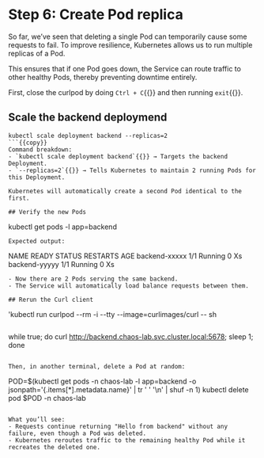 # Step 6: Create Pod replica

So far, we’ve seen that deleting a single Pod can temporarily cause some requests to fail. To improve resilience, Kubernetes allows us to run multiple replicas of a Pod.

This ensures that if one Pod goes down, the Service can route traffic to other healthy Pods, thereby preventing downtime entirely.

First, close the curlpod by doing `Ctrl + C`{{}} and then running `exit`{{}}.

## Scale the backend deploymend
```
kubectl scale deployment backend --replicas=2
```{{copy}}
Command breakdown:
- `kubectl scale deployment backend`{{}} → Targets the backend Deployment.
- `--replicas=2`{{}} → Tells Kubernetes to maintain 2 running Pods for this Deployment.

Kubernetes will automatically create a second Pod identical to the first.

## Verify the new Pods
```
kubectl get pods -l app=backend
```{{copy}}
Expected output:
```
NAME                            READY   STATUS    RESTARTS   AGE
backend-xxxxx                    1/1    Running       0      Xs
backend-yyyyy                    1/1    Running       0      Xs
```
- Now there are 2 Pods serving the same backend.
- The Service will automatically load balance requests between them.

## Rerun the Curl client

```
'kubectl run curlpod --rm -i --tty --image=curlimages/curl -- sh
```{{copy}}
```
while true; do curl http://backend.chaos-lab.svc.cluster.local:5678; sleep 1; done
```{{copy}}

Then, in another terminal, delete a Pod at random:
```
POD=$(kubectl get pods -n chaos-lab -l app=backend -o jsonpath='{.items[*].metadata.name}' | tr ' ' '\n' | shuf -n 1)
kubectl delete pod $POD -n chaos-lab
```{{copy}}

What you’ll see:
- Requests continue returning "Hello from backend" without any failure, even though a Pod was deleted.
- Kubernetes reroutes traffic to the remaining healthy Pod while it recreates the deleted one.
